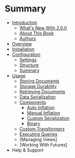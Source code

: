 # Summary

* [Introduction](README.md)
   * [What's New With 2.0.0](introduction/whats_new_with_200.md)
   * [About This Book](introduction/about_this_book.md)
   * [Authors](introduction/authors.md)
* [Overview](overview/overview.md)
* [Installation](installation/index.md)
* [Configuration](configuration/config_cfc.md)
   * [Settings](configuration/config_settings.md)
   * [Structure](configuration/config_structure.md)
   * [Summary](configuration/config_summary.md)
* [Usage](usage/index.md)
   * [Storing Documents](usage/storing_documents.md)
   * [Storage Durability](usage/storage_durability.md)
   * [Retrieving Documents](usage/retrieving_documents.md)
   * [Data Serialization](usage/data_serialization.md)
   * [Components](usage/components/components.md)
       * [Auto Inflation](usage/components/auto_inflation.md)
       * [Manual Inflation](usage/components/manual_inflation.md)
       * [Custom Serialization](usage/components/custom_serialization.md)
       * [Binary](usage/components/binary.md)
   * [Custom Transformers](usage/transformers.md)
   * [Executing Queries]()
   * [Managing Views]
   * [Working With Futures]
* Help & Support

